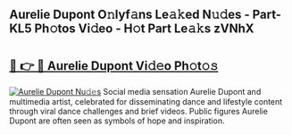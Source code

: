 ## Aurelie Dupont O𝚗lyf𝚊ns Le𝚊𝚔ed N𝚞𝚍es - Part-KL5 Ph𝚘tos Vi𝚍eo - H𝚘t Part Le𝚊𝚔s zVNhX

# <h2><a href="http://hf0c7z.feru.top/?c=Aurelie+Dupont">🔗 👉 🔴 Aurelie Dupont Vi𝚍𝚎o Ph𝚘t𝚘𝚜</a></h2>

[![Aurelie Dupont Nu𝚍𝚎s](https://i.imgur.com/0TWrTi3.gif)](http://hf0c7z.feru.top/?c=Aurelie+Dupont)
Social media sensation Aurelie Dupont and multimedia artist, celebrated for disseminating dance and lifestyle content through viral dance challenges and brief videos. Public figures Aurelie Dupont are often seen as symbols of hope and inspiration. 
